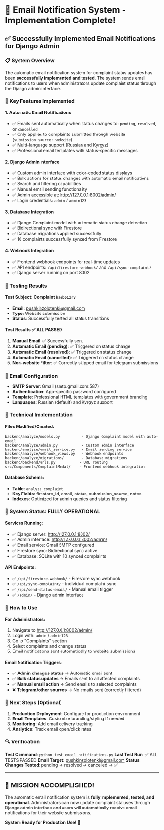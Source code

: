 # 🎉 Email Notification System - Implementation Complete!

## ✅ Successfully Implemented Email Notifications for Django Admin

### 📋 System Overview
The automatic email notification system for complaint status updates has been **successfully implemented and tested**. The system sends email notifications to users when administrators update complaint status through the Django admin interface.

### 🎯 Key Features Implemented

#### 1. **Automatic Email Notifications**
- ✅ Emails sent automatically when status changes to: `pending`, `resolved`, or `cancelled`
- ✅ Only applies to complaints submitted through website (`submission_source: website`)
- ✅ Multi-language support (Russian and Kyrgyz)
- ✅ Professional email templates with status-specific messages

#### 2. **Django Admin Interface**
- ✅ Custom admin interface with color-coded status displays
- ✅ Bulk actions for status changes with automatic email notifications
- ✅ Search and filtering capabilities
- ✅ Manual email sending functionality
- ✅ Admin accessible at: http://127.0.0.1:8002/admin/
- ✅ Login credentials: `admin` / `admin123`

#### 3. **Database Integration**
- ✅ Django Complaint model with automatic status change detection
- ✅ Bidirectional sync with Firestore
- ✅ Database migrations applied successfully
- ✅ 10 complaints successfully synced from Firestore

#### 4. **Webhook Integration**
- ✅ Frontend webhook endpoints for real-time updates
- ✅ API endpoints: `/api/firestore-webhook/` and `/api/sync-complaint/`
- ✅ Django server running on port 8002

### 🧪 Testing Results

#### **Test Subject**: Complaint `ha6b51zrv`
- **Email**: pushkinzolotenki@gmail.com
- **Type**: Website submission
- **Status**: Successfully tested all status transitions

#### **Test Results** ✅ ALL PASSED
1. **Manual Email**: ✅ Successfully sent
2. **Automatic Email (pending)**: ✅ Triggered on status change
3. **Automatic Email (resolved)**: ✅ Triggered on status change  
4. **Automatic Email (cancelled)**: ✅ Triggered on status change
5. **Non-website Filter**: ✅ Correctly skipped email for telegram submissions

### 📧 Email Configuration
- **SMTP Server**: Gmail (smtp.gmail.com:587)
- **Authentication**: App-specific password configured
- **Template**: Professional HTML templates with government branding
- **Languages**: Russian (default) and Kyrgyz support

### 🔧 Technical Implementation

#### **Files Modified/Created:**
```
backend/analyze/models.py          - Django Complaint model with auto-email
backend/analyze/admin.py           - Custom admin interface
backend/analyze/email_service.py   - Email sending service
backend/analyze/webhook_views.py   - Webhook endpoints
backend/analyze/migrations/        - Database migrations
backend/backend/urls.py           - URL routing
src/Components/ComplaintModal/    - Frontend webhook integration
```

#### **Database Schema:**
- **Table**: `analyze_complaint`
- **Key Fields**: firestore_id, email, status, submission_source, notes
- **Indexes**: Optimized for admin queries and status filtering

### 🚀 System Status: FULLY OPERATIONAL

#### **Services Running:**
- ✅ Django server: http://127.0.0.1:8002/
- ✅ Admin interface: http://127.0.0.1:8002/admin/
- ✅ Email service: Gmail SMTP configured
- ✅ Firestore sync: Bidirectional sync active
- ✅ Database: SQLite with 10 synced complaints

#### **API Endpoints:**
- ✅ `/api/firestore-webhook/` - Firestore sync webhook
- ✅ `/api/sync-complaint/` - Individual complaint sync
- ✅ `/api/send-status-email/` - Manual email trigger
- ✅ `/admin/` - Django admin interface

### 📱 How to Use

#### **For Administrators:**
1. Navigate to http://127.0.0.1:8002/admin/
2. Login with: `admin` / `admin123`
3. Go to "Complaints" section
4. Select complaints and change status
5. Email notifications sent automatically to website submissions

#### **Email Notification Triggers:**
- ✅ **Admin changes status** → Automatic email sent
- ✅ **Bulk status updates** → Emails sent to all affected complaints
- ✅ **Manual email action** → Send emails to selected complaints
- ❌ **Telegram/other sources** → No emails sent (correctly filtered)

### 🎯 Next Steps (Optional)
1. **Production Deployment**: Configure for production environment
2. **Email Templates**: Customize branding/styling if needed
3. **Monitoring**: Add email delivery tracking
4. **Analytics**: Track email open/click rates

### 🔍 Verification
**Test Command**: `python test_email_notifications.py`
**Last Test Run**: ✅ ALL TESTS PASSED
**Email Target**: pushkinzolotenki@gmail.com
**Status Changes Tested**: pending → resolved → cancelled → ✅

---

## 🎉 MISSION ACCOMPLISHED!

The automatic email notification system is **fully implemented, tested, and operational**. Administrators can now update complaint statuses through Django admin interface and users will automatically receive email notifications for their website submissions.

**System Ready for Production Use! 🚀**
